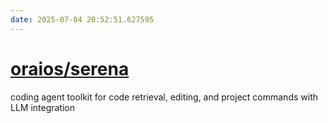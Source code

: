 ```yaml
---
date: 2025-07-04 20:52:51.627595
---
```


# [oraios/serena](https://github.com/oraios/serena)

coding agent toolkit for code retrieval, editing, and project commands with LLM integration
